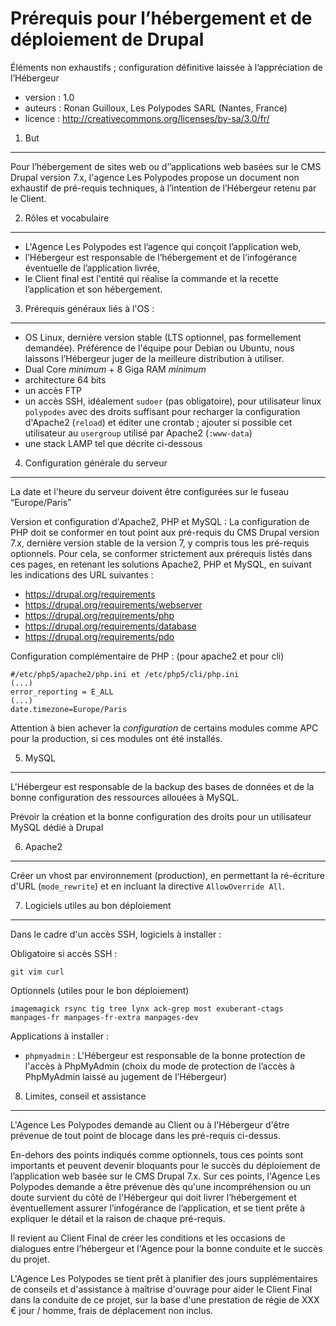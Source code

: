 Prérequis pour l’hébergement et de déploiement de Drupal 
===============================================

Éléments non exhaustifs ; configuration définitive laissée à l’appréciation de l’Hébergeur

* version : 1.0
* auteurs : Ronan Guilloux, Les Polypodes SARL (Nantes, France)
* licence : http://creativecommons.org/licenses/by-sa/3.0/fr/ 


1. But
-----

Pour l’hébergement de sites web ou d’’applications web basées sur le CMS Drupal version 7.x, l'agence Les Polypodes propose un document non exhaustif de pré-requis techniques, à l’intention de l’Hébergeur retenu par le Client.

2. Rôles et vocabulaire 
-----------------------

* L'Agence Les Polypodes est l’agence qui conçoit l’application web,
* l’Hébergeur est responsable de l’hébergement et de l’infogérance éventuelle de l’application livrée,
* le Client final est l'entité qui réalise la commande et la recette l’application et son hébergement.

3. Prérequis généraux liés à l'OS : 
--------------------------------

* OS Linux, dernière version stable (LTS optionnel, pas formellement demandée). Préférence de l'équipe pour Debian ou Ubuntu, nous laissons l’Hébergeur juger de la meilleure distribution à utiliser.
* Dual Core *minimum* + 8 Giga RAM *minimum*
* architecture 64 bits
* un accès FTP
* un accès SSH, idéalement `sudoer` (pas obligatoire), pour  utilisateur linux `polypodes` avec des droits suffisant pour recharger la configuration d'Apache2 (`reload`) et éditer une crontab ; ajouter si possible cet utilisateur au `usergroup` utilisé par Apache2 (`:www-data`)
* une stack LAMP tel que décrite ci-dessous

4. Configuration générale du serveur
---------------------------

La date et l'heure du serveur doivent être configurées sur le fuseau “Europe/Paris”

Version et configuration d'Apache2, PHP et MySQL : La configuration de PHP doit se conformer en tout point aux pré-requis du CMS Drupal version 7.x, dernière version stable de la version 7, y compris tous les pré-requis optionnels. Pour cela, se conformer strictement aux prérequis listés dans ces pages, en retenant les solutions Apache2, PHP et MySQL, en suivant les indications des URL suivantes :

* https://drupal.org/requirements
* https://drupal.org/requirements/webserver
* https://drupal.org/requirements/php
* https://drupal.org/requirements/database
* https://drupal.org/requirements/pdo

Configuration complémentaire de PHP : (pour apache2 et pour cli)

```
#/etc/php5/apache2/php.ini et /etc/php5/cli/php.ini
(...)
error_reporting = E_ALL
(...)
date.timezone=Europe/Paris
```

Attention à bien achever la *configuration* de certains modules comme APC pour la production, si ces modules ont été installés.

5. MySQL
-------

L'Hébergeur est responsable de la backup des bases de données et de la bonne configuration des ressources allouées à MySQL.

Prévoir la création et la bonne configuration des droits pour un utilisateur MySQL dédié à Drupal

6. Apache2 
-------

Créer un vhost par environnement (production), en permettant la ré-écriture d'URL (`mode_rewrite`) et en incluant la directive `AllowOverride All`.

7. Logiciels utiles au bon déploiement
--------------------------------------

Dans le cadre d'un accès SSH, logiciels à installer :

Obligatoire si accès SSH :

```
git vim curl
```

Optionnels (utiles pour le bon déploiement)

```
imagemagick rsync tig tree lynx ack-grep most exuberant-ctags manpages-fr manpages-fr-extra manpages-dev
```

Applications à installer :

* `phpmyadmin` : L'Hébergeur est responsable de la bonne protection de l'accès à PhpMyAdmin (choix du mode de protection de l’accès à PhpMyAdmin laissé au jugement de l’Hébergeur)


8. Limites, conseil et assistance
---------------------------------

L'Agence Les Polypodes demande au Client ou à l'Hébergeur d'être prévenue de tout point de blocage dans les pré-requis ci-dessus.

En-dehors des points indiqués comme optionnels, tous ces points sont importants et peuvent devenir bloquants pour le succès du déploiement de l’application web basée sur le CMS Drupal 7.x. Sur ces points, l'Agence Les Polypodes demande a être prévenue dès qu'une incompréhension ou un doute survient du côté de l'Hébergeur qui doit livrer l’hébergement et éventuellement assurer l’infogérance de l’application, et se tient prête à expliquer le détail et la raison de chaque pré-requis. 

Il revient au Client Final de créer les conditions et les occasions de dialogues entre l’hébergeur et l'Agence pour la bonne conduite et le succès du projet. 

L'Agence Les Polypodes se tient prêt à planifier des jours supplémentaires de conseils et d'assistance à maîtrise d'ouvrage pour aider le Client Final dans la conduite de ce projet, sur la base d'une prestation de régie de XXX € jour / homme, frais de déplacement non inclus.
